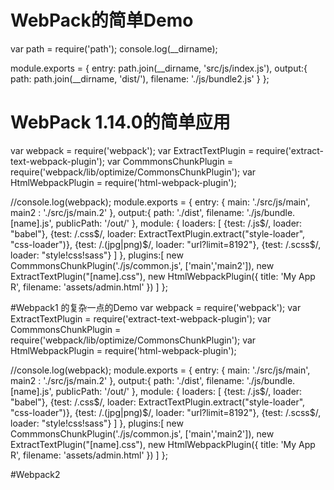 # WebPack的简单Demo

var path = require('path');
console.log(__dirname);

module.exports = {
    entry: path.join(__dirname, 'src/js/index.js'),
    output:{
        path: path.join(__dirname, 'dist/'),
        filename: './js/bundle2.js'
    }
};


# WebPack 1.14.0的简单应用
var webpack = require('webpack');
var ExtractTextPlugin = require('extract-text-webpack-plugin');
var CommmonsChunkPlugin = require('webpack/lib/optimize/CommonsChunkPlugin');
var HtmlWebpackPlugin = require('html-webpack-plugin');

//console.log(webpack);
module.exports = {
    entry: {
        main: './src/js/main',
        main2 : './src/js/main.2'
    },
    output:{
        path: './dist',
        filename: './js/bundle.[name].js',
        publicPath: '/out/'
    },
    module: {
        loaders: [
            {test: /\.js$/, loader: "babel"},
            {test: /\.css$/, loader: ExtractTextPlugin.extract("style-loader", "css-loader")},
            {test: /\.(jpg|png)$/, loader: "url?limit=8192"},
            {test: /\.scss$/, loader: "style!css!sass"}
        ]
    },
    plugins:[
        new CommmonsChunkPlugin('./js/common.js', ['main','main2']),
        new ExtractTextPlugin("[name].css"),
        new HtmlWebpackPlugin({
            title: 'My App R',
            filename: 'assets/admin.html'
        })
    ]
};

#Webpack1 的复杂一点的Demo
var webpack = require('webpack');
var ExtractTextPlugin = require('extract-text-webpack-plugin');
var CommmonsChunkPlugin = require('webpack/lib/optimize/CommonsChunkPlugin');
var HtmlWebpackPlugin = require('html-webpack-plugin');

//console.log(webpack);
module.exports = {
    entry: {
        main: './src/js/main',
        main2 : './src/js/main.2'
    },
    output:{
        path: './dist',
        filename: './js/bundle.[name].js',
        publicPath: '/out/'
    },
    module: {
        loaders: [
            {test: /\.js$/, loader: "babel"},
            {test: /\.css$/, loader: ExtractTextPlugin.extract("style-loader", "css-loader")},
            {test: /\.(jpg|png)$/, loader: "url?limit=8192"},
            {test: /\.scss$/, loader: "style!css!sass"}
        ]
    },
    plugins:[
        new CommmonsChunkPlugin('./js/common.js', ['main','main2']),
        new ExtractTextPlugin("[name].css"),
        new HtmlWebpackPlugin({
            title: 'My App R',
            filename: 'assets/admin.html'
        })
    ]
};

#Webpack2